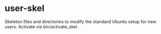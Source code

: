 # user-skel
Skeleton files and directories to modify the standard Ubuntu setup for new users.  Activate via bin/activate_skel.
